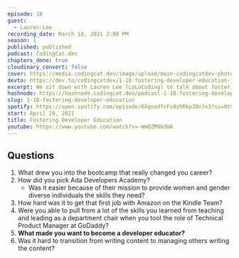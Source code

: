 ```yaml
---
episode: 18
guest:
  - Lauren-Lee
recording_date: March 18, 2021 2:00 PM
season: 1
published: published
podcast: CodingCat.dev
chapters_done: true
cloudinary_convert: false
cover: https://media.codingcat.dev/image/upload/main-codingcatdev-photo/pjkucvrzkdfkjyqa1nwu.png
devto: https://dev.to/codingcatdev/1-18-fostering-developer-education-140i
excerpt: We sit down with Lauren Lee (LoLoCoding) to talk about fostering developer education. We review how Lauren switched from being a teacher to become the Director of Community at Puppet
hashnode: https://hashnode.codingcat.dev/podcast-1-18-fostering-developer-education
slug: 1-18-fostering-developer-education
spotify: https://open.spotify.com/episode/6XqoodfrFs0zhRkp38nJx3?si=0tScuRpISXWyei0hs0FU1Q
start: April 28, 2021
title: Fostering Developer Education
youtube: https://www.youtube.com/watch?v=-WmDZM9kdHA
---
```


## Questions

1. What drew you into the bootcamp that really changed you career?
2. How did you pick Ada Developers Academy?
   - Was it easier because of their mission to provide women and gender diverse individuals the skills they need?
3. How hard was it to get that first job with Amazon on the Kindle Team?
4. Were you able to pull from a lot of the skills you learned from teaching and leading as a department chair when you tool the role of Technical Product Manager at GoDaddy?
5. **What made you want to become a developer educator?**
6. Was it hard to transition from writing content to managing others writing the content?
